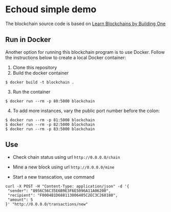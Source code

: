 # Echoud simple demo
The blockchain source code is based on [Learn Blockchains by Building One](https://github.com/dvf/blockchain)

## Run in Docker

Another option for running this blockchain program is to use Docker.  Follow the instructions below to create a local Docker container:

1. Clone this repository
2. Build the docker container

```
$ docker build -t blockchain .
```

3. Run the container

```
$ docker run --rm -p 80:5000 blockchain
```

4. To add more instances, vary the public port number before the colon:

```
$ docker run --rm -p 81:5000 blockchain
$ docker run --rm -p 82:5000 blockchain
$ docker run --rm -p 83:5000 blockchain
```

## Use
* Check chain status using url `http://0.0.0.0/chain`

* Mine a new block using url `http://0.0.0.0/mine`

* Start a new transcation, use command
```
curl -X POST -H "Content-Type: application/json" -d '{
 "sender": "8956C56C35E6B9E3F6E5096A11A06200",
 "recipient": "F0004B1D688113006405C2EC3C268180",
 "amount": 5
}' "http://0.0.0.0/transactions/new"
```